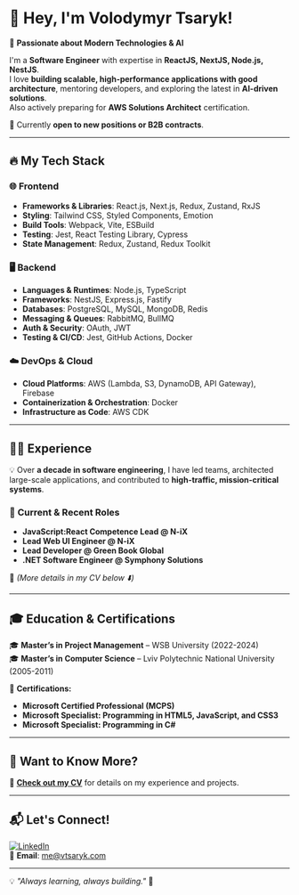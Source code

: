 # 👋 Hey, I'm **Volodymyr Tsaryk**!  

🚀 **Passionate about Modern Technologies & AI**  

I'm a **Software Engineer** with expertise in **ReactJS, NextJS, Node.js, NestJS**.  
I love **building scalable, high-performance applications with good architecture**, mentoring developers, and exploring the latest in **AI-driven solutions**.  
Also actively preparing for **AWS Solutions Architect** certification.

💼 Currently **open to new positions or B2B contracts**.  

---

## 🔥 My Tech Stack  

### 🌐 **Frontend**  
- **Frameworks & Libraries**: React.js, Next.js, Redux, Zustand, RxJS  
- **Styling**: Tailwind CSS, Styled Components, Emotion  
- **Build Tools**: Webpack, Vite, ESBuild  
- **Testing**: Jest, React Testing Library, Cypress  
- **State Management**: Redux, Zustand, Redux Toolkit 

### 🖥 **Backend**  
- **Languages & Runtimes**: Node.js, TypeScript  
- **Frameworks**: NestJS, Express.js, Fastify  
- **Databases**: PostgreSQL, MySQL, MongoDB, Redis  
- **Messaging & Queues**: RabbitMQ, BullMQ  
- **Auth & Security**: OAuth, JWT  
- **Testing & CI/CD**: Jest, GitHub Actions, Docker  

### ☁️ **DevOps & Cloud**  
- **Cloud Platforms**: AWS (Lambda, S3, DynamoDB, API Gateway), Firebase
- **Containerization & Orchestration**: Docker  
- **Infrastructure as Code**: AWS CDK  

---

## 👨‍💻 **Experience**
💡 Over **a decade in software engineering**, I have led teams, architected large-scale applications, and contributed to **high-traffic, mission-critical systems**.  

### 🔹 **Current & Recent Roles**
- **JavaScript:React Competence Lead @ N-iX**  
- **Lead Web UI Engineer @ N-iX**  
- **Lead Developer @ Green Book Global**  
- **.NET Software Engineer @ Symphony Solutions**  

📌 *(More details in my CV below ⬇️)*  

---

## 🎓 **Education & Certifications**  
🎓 **Master’s in Project Management** – WSB University (2022-2024)  
🎓 **Master’s in Computer Science** – Lviv Polytechnic National University (2005-2011)  

📜 **Certifications:**  
- **Microsoft Certified Professional (MCPS)**  
- **Microsoft Specialist: Programming in HTML5, JavaScript, and CSS3**  
- **Microsoft Specialist: Programming in C#**  

---

## 📄 **Want to Know More?**
🔗 **[Check out my CV](https://www.linkedin.com/in/vtsaryk)** for details on my experience and projects.  

---

## 📬 **Let's Connect!**  
[![LinkedIn](https://img.shields.io/badge/-LinkedIn-blue?style=flat-square&logo=LinkedIn&logoColor=white)](https://www.linkedin.com/in/vtsaryk)  
📧 **Email**: me@vtsaryk.com  

---

💡 *"Always learning, always building."* 🚀
